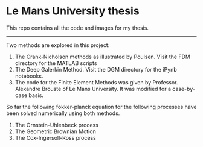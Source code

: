 # Le Mans University thesis

This repo contains all the code and images for my thesis.

---
Two methods are explored in this project:
1. The Crank-Nicholson methods as illustrated by Poulsen. Visit the FDM directory for the MATLAB scripts
2. The Deep Galerkin Method. Visit the DGM directory for the iPynb notebooks.
3. The code for the Finite Element Methods was given by Professor. Alexandre Brouste of Le Mans University. It was modified for a case-by-case basis.

So far the following fokker-planck equation for the following processes have been solved numerically using both methods.
1. The Ornstein-Uhlenbeck process
2. The Geometric Brownian Motion
3. The Cox-Ingersoll-Ross process
